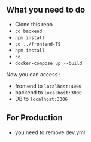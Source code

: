 ## What you need to do 

- Clone this repo
- `cd backend`
- `npm install`
- `cd ../frontend-TS`
- `npm install`
- `cd ..`
- `docker-compose up --build`

Now you can access :
- frontend to `localhost:4000`
- backend to `localhost:3000`
- DB to `localhost:3306`

## For Production

- you need to remove dev.yml
